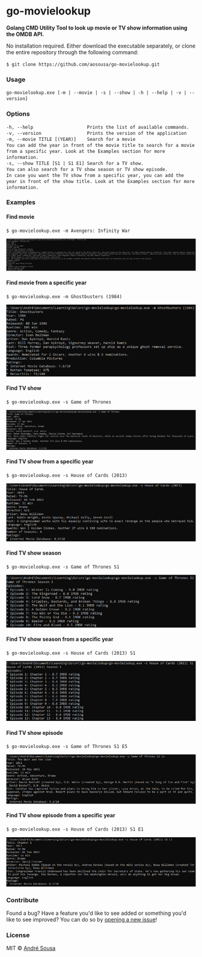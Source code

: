 # go-movielookup

**Golang CMD Utility Tool to look up movie or TV show information using the OMDB API.**

No installation required. Either download the executable separately, or clone the entire repository through the following command:

`$ git clone https://github.com/aosousa/go-movielookup.git`

### Usage

```
go-movielookup.exe [-m | --movie | -s | --show | -h | --help | -v | --version]
```

### Options

```
-h, --help                    Prints the list of available commands.
-v, --version                 Prints the version of the application
-m, --movie TITLE [(YEAR)]    Search for a movie
You can add the year in front of the movie title to search for a movie from a specific year. Look at the Examples section for more information.
-s, --show TITLE [S1 | S1 E1] Search for a TV show. 
You can also search for a TV show season or TV show episode. 
In case you want the TV show from a specific year, you can add the year in front of the show title. Look at the Examples section for more information.
```

### Examples

#### Find movie

`$ go-movielookup.exe -m Avengers: Infinity War`

![ScreenShot](/img/findmovie.png)

#### Find movie from a specific year

`$ go-movielookup.exe -m Ghostbusters (1984)`

![ScreenShot](/img/findmovie_withyear.png)

#### Find TV show

`$ go-movielookup.exe -s Game of Thrones`

![ScreenShot](/img/findshow.png)

#### Find TV show from a specific year

`$ go-movielookup.exe -s House of Cards (2013)`

![ScreenShot](/img/findshow_withyear.png)

#### Find TV show season

`$ go-movielookup.exe -s Game of Thrones S1`

![ScreenShot](/img/findshowseason.png)

#### Find TV show season from a specific year

`$ go-movielookup.exe -s House of Cards (2013) S1`

![ScreenShot](/img/findshowseason_withyear.png)

#### Find TV show episode

`$ go-movielookup.exe -s Game of Thrones S1 E5`

![ScreenShot](/img/findshowepisode.png)

#### Find TV show episode from a specific year

`$ go-movielookup.exe -s House of Cards (2013) S1 E1`

![ScreenShot](/img/findshowepisode_withyear.png)

### Contribute

Found a bug? Have a feature you'd like to see added or something you'd like to see improved? You can do so by [opening a new issue](https://github.com/aosousa/go-movielookup/issues)!

### License

MIT © [André Sousa](https://github.com/aosousa)
